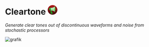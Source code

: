 # Cleartone  ![Loudspeaker](static/images/icon-32.png)

*Generate clear tones out of discontinuous waveforms and noise from stochastic processors*

<img width="626" alt="grafik" src="https://github.com/user-attachments/assets/2a866c8e-50b4-47c6-a780-65b2b42a9872" />
